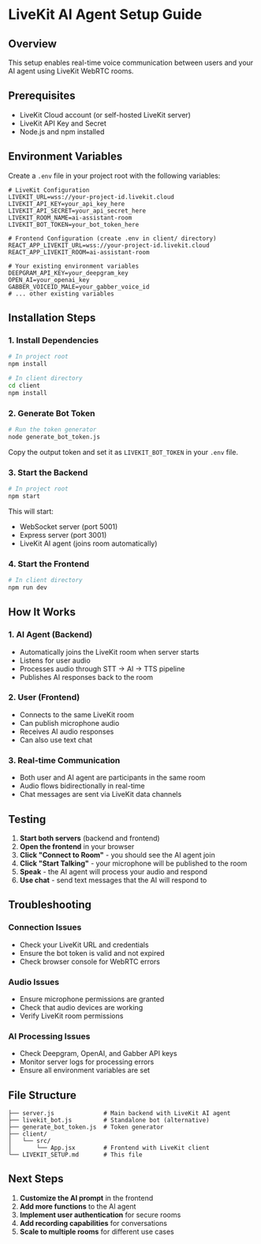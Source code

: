 # LiveKit AI Agent Setup Guide

## Overview
This setup enables real-time voice communication between users and your AI agent using LiveKit WebRTC rooms.

## Prerequisites
- LiveKit Cloud account (or self-hosted LiveKit server)
- LiveKit API Key and Secret
- Node.js and npm installed

## Environment Variables

Create a `.env` file in your project root with the following variables:

```env
# LiveKit Configuration
LIVEKIT_URL=wss://your-project-id.livekit.cloud
LIVEKIT_API_KEY=your_api_key_here
LIVEKIT_API_SECRET=your_api_secret_here
LIVEKIT_ROOM_NAME=ai-assistant-room
LIVEKIT_BOT_TOKEN=your_bot_token_here

# Frontend Configuration (create .env in client/ directory)
REACT_APP_LIVEKIT_URL=wss://your-project-id.livekit.cloud
REACT_APP_LIVEKIT_ROOM=ai-assistant-room

# Your existing environment variables
DEEPGRAM_API_KEY=your_deepgram_key
OPEN_AI=your_openai_key
GABBER_VOICEID_MALE=your_gabber_voice_id
# ... other existing variables
```

## Installation Steps

### 1. Install Dependencies
```bash
# In project root
npm install

# In client directory
cd client
npm install
```

### 2. Generate Bot Token
```bash
# Run the token generator
node generate_bot_token.js
```
Copy the output token and set it as `LIVEKIT_BOT_TOKEN` in your `.env` file.

### 3. Start the Backend
```bash
# In project root
npm start
```
This will start:
- WebSocket server (port 5001)
- Express server (port 3001)
- LiveKit AI agent (joins room automatically)

### 4. Start the Frontend
```bash
# In client directory
npm run dev
```

## How It Works

### 1. AI Agent (Backend)
- Automatically joins the LiveKit room when server starts
- Listens for user audio
- Processes audio through STT → AI → TTS pipeline
- Publishes AI responses back to the room

### 2. User (Frontend)
- Connects to the same LiveKit room
- Can publish microphone audio
- Receives AI audio responses
- Can also use text chat

### 3. Real-time Communication
- Both user and AI agent are participants in the same room
- Audio flows bidirectionally in real-time
- Chat messages are sent via LiveKit data channels

## Testing

1. **Start both servers** (backend and frontend)
2. **Open the frontend** in your browser
3. **Click "Connect to Room"** - you should see the AI agent join
4. **Click "Start Talking"** - your microphone will be published to the room
5. **Speak** - the AI agent will process your audio and respond
6. **Use chat** - send text messages that the AI will respond to

## Troubleshooting

### Connection Issues
- Check your LiveKit URL and credentials
- Ensure the bot token is valid and not expired
- Check browser console for WebRTC errors

### Audio Issues
- Ensure microphone permissions are granted
- Check that audio devices are working
- Verify LiveKit room permissions

### AI Processing Issues
- Check Deepgram, OpenAI, and Gabber API keys
- Monitor server logs for processing errors
- Ensure all environment variables are set

## File Structure

```
├── server.js              # Main backend with LiveKit AI agent
├── livekit_bot.js         # Standalone bot (alternative)
├── generate_bot_token.js  # Token generator
├── client/
│   └── src/
│       └── App.jsx        # Frontend with LiveKit client
└── LIVEKIT_SETUP.md       # This file
```

## Next Steps

1. **Customize the AI prompt** in the frontend
2. **Add more functions** to the AI agent
3. **Implement user authentication** for secure rooms
4. **Add recording capabilities** for conversations
5. **Scale to multiple rooms** for different use cases 
